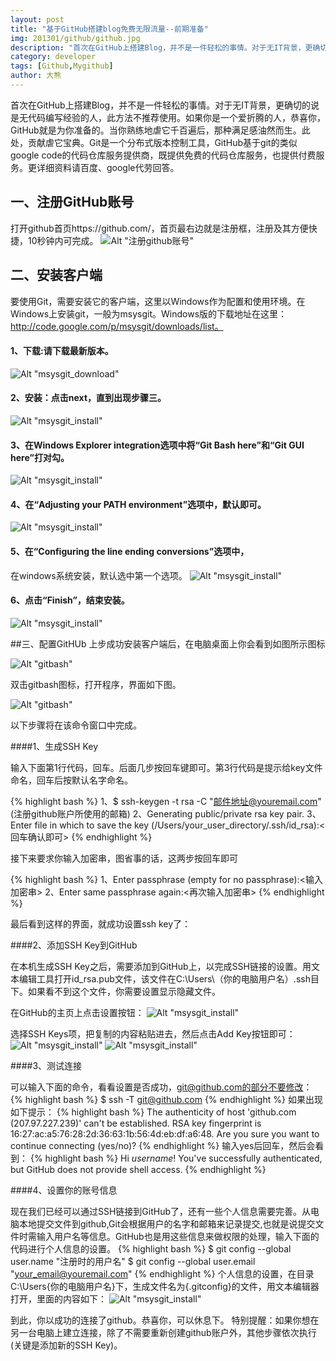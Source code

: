 ```yaml
---
layout: post
title: "基于GitHub搭建blog免费无限流量--前期准备"
img: 201301/github/github.jpg
description: "首次在GitHub上搭建Blog，并不是一件轻松的事情。对于无IT背景，更确切的说是无代码编写经验的人，此方法不推荐使用。如果你是一个爱折腾的人，恭喜你，GitHub就是为你准备的。当你熟练地虐它千百遍后，那种满足感油然而生。此处，贡献虐它宝典。"
category: developer
tags: [Github,Mygithub]
author: 大熊
---
```


首次在GitHub上搭建Blog，并不是一件轻松的事情。对于无IT背景，更确切的说是无代码编写经验的人，此方法不推荐使用。如果你是一个爱折腾的人，恭喜你，GitHub就是为你准备的。当你熟练地虐它千百遍后，那种满足感油然而生。此处，贡献虐它宝典。Git是一个分布式版本控制工具，GitHub基于git的类似google code的代码仓库服务提供商，既提供免费的代码仓库服务，也提供付费服务。更详细资料请百度、google代劳回答。

## 一、注册GitHub账号

打开github首页https://github.com/，首页最右边就是注册框，注册及其方便快捷，10秒钟内可完成。
![Alt "注册github账号"](/images/201301/github/github_reg.jpg)

## 二、安装客户端

要使用Git，需要安装它的客户端，这里以Windows作为配置和使用环境。在Windows上安装git，一般为msysgit。Windows版的下载地址在这里：http://code.google.com/p/msysgit/downloads/list。

#### 1、下载:请下载最新版本。
![Alt "msysgit_download"](/images/201301/github/msysgit_download.jpg)

#### 2、安装：点击next，直到出现步骤三。
![Alt "msysgit_install"](/images/201301/github/msysgit_install.jpg)

#### 3、在Windows Explorer integration选项中将“Git Bash here”和“Git GUI here”打对勾。
![Alt "msysgit_install"](/images/201301/github/msysgit_install_ei.jpg)

#### 4、在“Adjusting your PATH environment”选项中，默认即可。
![Alt "msysgit_install"](/images/201301/github/msysgit_install_path.jpg)

#### 5、在“Configuring the line ending conversions”选项中，
在windows系统安装，默认选中第一个选项。
![Alt "msysgit_install"](/images/201301/github/msysgit_install_config.jpg)

#### 6、点击“Finish”，结束安装。
![Alt "msysgit_install"](/images/201301/github/msysgit_install_finish.jpg)


##三、配置GitHUb
上步成功安装客户端后，在电脑桌面上你会看到如图所示图标

![Alt "gitbash"](/images/201301/github/gitbash_ico.jpg)

双击gitbash图标，打开程序，界面如下图。

![Alt "gitbash"](/images/201301/github/gitbash_cmd.jpg)

以下步骤将在该命令窗口中完成。

####1、生成SSH Key

输入下面第1行代码，回车。后面几步按回车键即可。第3行代码是提示给key文件命名，回车后按默认名字命名。

{% highlight bash %}
1、$ ssh-keygen -t rsa -C "邮件地址@youremail.com" (注册github账户所使用的邮箱)
2、Generating public/private rsa key pair.
3、Enter file in which to save the key (/Users/your_user_directory/.ssh/id_rsa):<回车确认即可>
{% endhighlight %}

接下来要求你输入加密串，图省事的话，这两步按回车即可

{% highlight bash %}
1、Enter passphrase (empty for no passphrase):<输入加密串>
2、Enter same passphrase again:<再次输入加密串>
{% endhighlight %}

最后看到这样的界面，就成功设置ssh key了：

####2、添加SSH Key到GitHub

在本机生成SSH Key之后，需要添加到GitHub上，以完成SSH链接的设置。用文本编辑工具打开id_rsa.pub文件，该文件在C:\Users\（你的电脑用户名）\.ssh目下。如果看不到这个文件，你需要设置显示隐藏文件。

在GitHub的主页上点击设置按钮：
![Alt "msysgit_install"](/images/201301/github/github_setting.jpg)

选择SSH Keys项，把复制的内容粘贴进去，然后点击Add Key按钮即可：
![Alt "msysgit_install"](/images/201301/github/github_setting_sshkey.jpg)
![Alt "msysgit_install"](/images/201301/github/github_setting_addkey.jpg)

####3、测试连接

可以输入下面的命令，看看设置是否成功，git@github.com的部分不要修改：
{% highlight bash %}
$ ssh -T git@github.com
{% endhighlight %}
如果出现如下提示：
{% highlight bash %}
The authenticity of host 'github.com (207.97.227.239)' can't be established.
RSA key fingerprint is 16:27:ac:a5:76:28:2d:36:63:1b:56:4d:eb:df:a6:48.
Are you sure you want to continue connecting (yes/no)?
{% endhighlight %}
输入yes后回车，然后会看到：
{% highlight bash %}
Hi <em>username</em>! You've successfully authenticated, but GitHub does not provide shell access.
{% endhighlight %}

####4、设置你的账号信息

现在我们已经可以通过SSH链接到GitHub了，还有一些个人信息需要完善。从电脑本地提交文件到github,Git会根据用户的名字和邮箱来记录提交,也就是说提交文件时需输入用户名等信息。GitHub也是用这些信息来做权限的处理，输入下面的代码进行个人信息的设置。
{% highlight bash %}
$ git config --global user.name "注册时的用户名"
$ git config --global user.email "your_email@youremail.com"
{% endhighlight %}
个人信息的设置，在目录C:\Users\{你的电脑用户名}下，生成文件名为{.gitconfig}的文件，用文本编辑器打开，里面的内容如下：
![Alt "msysgit_install"](/images/201301/github/github_setting_accout.jpg)

到此，你以成功的连接了github。恭喜你，可以休息下。
特别提醒：如果你想在另一台电脑上建立连接，除了不需要重新创建github账户外，其他步骤依次执行(关键是添加新的SSH Key)。
